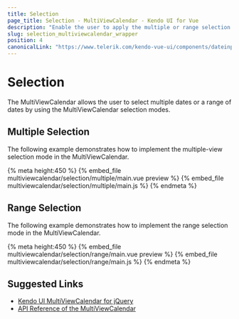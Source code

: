 ```yaml
---
title: Selection
page_title: Selection - MultiViewCalendar - Kendo UI for Vue
description: "Enable the user to apply the multiple or range selection mode when working with the Kendo UI MultiViewCalendar wrapper for Vue."
slug: selection_multiviewcalendar_wrapper
position: 4
canonicalLink: "https://www.telerik.com/kendo-vue-ui/components/dateinputs/multiview-calendar/"
---
```


# Selection

The MultiViewCalendar allows the user to select multiple dates or a range of dates by using the MultiViewCalendar selection modes.

## Multiple Selection

The following example demonstrates how to implement the multiple-view selection mode in the MultiViewCalendar.

{% meta height:450 %}
{% embed_file multiviewcalendar/selection/multiple/main.vue preview %}
{% embed_file multiviewcalendar/selection/multiple/main.js %}
{% endmeta %}

## Range Selection

The following example demonstrates how to implement the range selection mode in the MultiViewCalendar.

{% meta height:450 %}
{% embed_file multiviewcalendar/selection/range/main.vue preview %}
{% embed_file multiviewcalendar/selection/range/main.js %}
{% endmeta %}

## Suggested Links

* [Kendo UI MultiViewCalendar for jQuery](https://docs.telerik.com/kendo-ui/controls/scheduling/multiviewcalendar/overview)
* [API Reference of the MultiViewCalendar](https://docs.telerik.com/kendo-ui/api/javascript/ui/multiviewcalendar)
